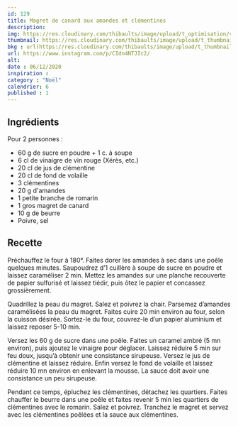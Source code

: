 ```yaml
---
id: 129
title: Magret de canard aux amandes et clémentines
description: 
img: https://res.cloudinary.com/thibaults/image/upload/t_optimisation/v1607204294/Recipes/20201206_magret_clementines.jpg
thumbnail: https://res.cloudinary.com/thibaults/image/upload/t_thumbnail_josie/v1607204294/Recipes/20201206_magret_clementines.jpg
bkg : url(https://res.cloudinary.com/thibaults/image/upload/t_thumbnail_josie/v1607204294/Recipes/20201206_magret_clementines.jpg)
url: https://www.instagram.com/p/CIdn4NTJIc2/
alt: 
date : 06/12/2020
inspiration : 
category : "Noël"
calendrier: 6
published : 1
---
```


## Ingrédients
Pour 2 personnes : 
 - 60 g de sucre en poudre + 1 c. à soupe
 - 6 cl de vinaigre de vin rouge (Xérès, etc.)
 - 20 cl de jus de clémentine
 - 20 cl de fond de volaille
 - 3 clémentines
 - 20 g d'amandes
 - 1 petite branche de romarin
 - 1 gros magret de canard
 - 10 g de beurre
 - Poivre, sel

## Recette
Préchauffez le four à 180°. Faites dorer les amandes à sec dans une poêle quelques minutes. Saupoudrez d’1 cuillère à soupe de sucre en poudre et laissez caraméliser 2 min. Mettez les amandes sur une planche recouverte de papier sulfurisé et laissez tiédir, puis ôtez le papier et concassez grossièrement.

Quadrillez la peau du magret. Salez et poivrez la chair. Parsemez d’amandes caramélisées la peau du magret. Faites cuire 20 min environ au four, selon la cuisson désirée. Sortez-le du four, couvrez-le d’un papier aluminium et laissez reposer 5-10 min.

Versez les 60 g de sucre dans une poêle. Faites un caramel ambré (5 mn environ), puis ajoutez le vinaigre pour déglacer. Laissez réduire 5 min sur feu doux, jusqu’à obtenir une consistance sirupeuse. Versez le jus de clémentine et laissez réduire. Enfin versez le fond de volaille et laissez réduire 10 mn environ en enlevant la mousse. La sauce doit avoir une consistance un peu sirupeuse.

Pendant ce temps, épluchez les clémentines, détachez les quartiers. Faites chauffer le beurre dans une poêle et faites revenir 5 min les quartiers de clémentines avec le romarin. Salez et poivrez. Tranchez le magret et servez avec les clémentines poêlées et la sauce aux clémentines.